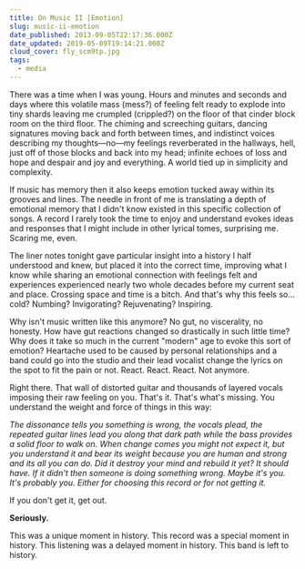 ```yaml
---
title: On Music II [Emotion]
slug: music-ii-emotion
date_published: 2013-09-05T22:17:36.000Z
date_updated: 2019-05-09T19:14:21.000Z
cloud_cover: fly_scm9tp.jpg
tags:
  - media
---
```


There was a time when I was young. Hours and minutes and seconds and days where this volatile mass (mess?) of feeling felt ready to explode into tiny shards leaving me crumpled (crippled?) on the floor of that cinder block room on the third floor. The chiming and screeching guitars, dancing signatures moving back and forth between times, and indistinct voices describing my thoughts––no––my feelings reverberated in the hallways, hell, just off of those blocks and back into my head; infinite echoes of loss and hope and despair and joy and everything. A world tied up in simplicity and complexity.

If music has memory then it also keeps emotion tucked away within its grooves and lines. The needle in front of me is translating a depth of emotional memory that I didn't know existed in this specific collection of songs. A record I rarely took the time to enjoy and understand evokes ideas and responses that I might include in other lyrical tomes, surprising me. Scaring me, even.

The liner notes tonight gave particular insight into a history I half understood and knew, but placed it into the correct time, improving what I know while sharing an emotional connection with feelings felt and experiences experienced nearly two whole decades before my current seat and place. Crossing space and time is a bitch. And that's why this feels so... cold? Numbing? Invigorating? Rejuvenating? Inspiring.

Why isn't music written like this anymore? No gut, no viscerality, no honesty. How have gut reactions changed so drastically in such little time? Why does it take so much in the current "modern" age to evoke this sort of emotion? Heartache used to be caused by personal relationships and a band could go into the studio and their lead vocalist change the lyrics on the spot to fit the pain or not. React. React. React. Not anymore.

Right there. That wall of distorted guitar and thousands of layered vocals imposing their raw feeling on you. That's it. That's what's missing. You understand the weight and force of things in this way:

*The dissonance tells you something is wrong, the vocals plead, the repeated guitar lines lead you along that dark path while the bass provides a solid floor to walk on. When change comes you might not expect it, but you understand it and bear its weight because you are human and strong and its all you can do. Did it destroy your mind and rebuild it yet? It should have. If it didn't then someone is doing something wrong. Maybe it's you. It's probably you. Either for choosing this record or for not getting it.*

If you don't get it, get out.

**Seriously.**

This was a unique moment in history. This record was a special moment in history. This listening was a delayed moment in history. This band is left to history.
